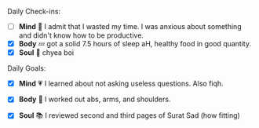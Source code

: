 Daily Check-ins:
- [ ] **Mind** :iphone: I admit that I wasted my time. I was anxious about something and didn't know how to be productive.
- [x] **Body** :zzz: got a solid 7.5 hours of sleep aH, healthy food in good quantity.
- [x] **Soul** :pray: chyea boi

Daily Goals:
- [x] **Mind** :heartpulse: I learned about not asking useless questions. Also fiqh.
- [x] **Body** :dancer: I worked out abs, arms, and shoulders.
- [x] **Soul** :books: I reviewed second and third pages of Surat Sad (how fitting)

